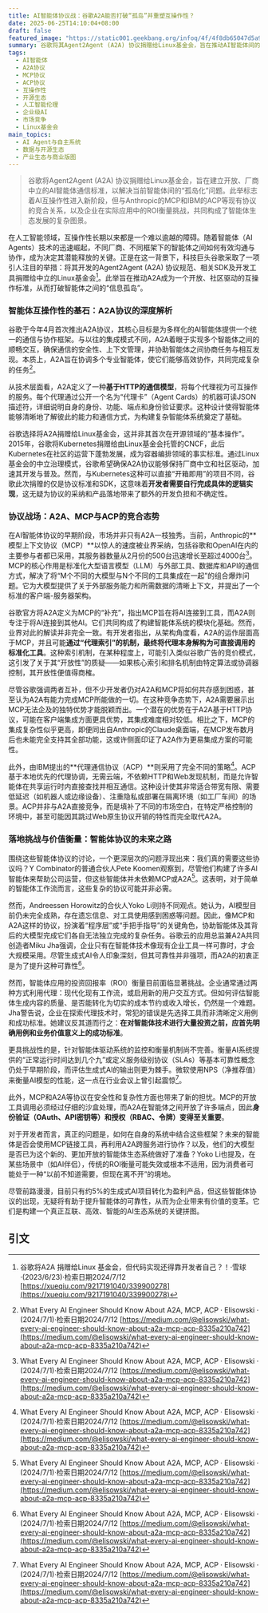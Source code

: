 ```yaml
---
title: AI智能体协议战：谷歌A2A能否打破“孤岛”并重塑互操作性？
date: 2025-06-25T14:10:04+08:00
draft: false
featured_image: "https://static001.geekbang.org/infoq/4f/4f8db65047d5a9f0d979c4a6874bdb34.png"
summary: 谷歌将其Agent2Agent (A2A) 协议捐赠给Linux基金会，旨在推动AI智能体间的开放通信与协作，打破当前“孤岛化”困境，但其仅捐赠标准和SDK的模式对开发者提出了实现挑战。文章深入分析了A2A与Anthropic的MCP、IBM的ACP在技术定位与市场策略上的竞合关系，并探讨了智能体协议在实际应用中面临的价值衡量、可靠性保障及安全等深层挑战，展望了其在构建复杂AI生态中的关键作用。
tags: 
  - AI智能体
  - A2A协议
  - MCP协议
  - ACP协议
  - 互操作性
  - 开源生态
  - 人工智能伦理
  - 企业级AI
  - 市场竞争
  - Linux基金会
main_topics: 
  - AI Agent与自主系统
  - 数据与开源生态
  - 产业生态与商业版图
---
```


> 谷歌将Agent2Agent (A2A) 协议捐赠给Linux基金会，旨在建立开放、厂商中立的AI智能体通信标准，以解决当前智能体间的“孤岛化”问题。此举标志着AI互操作性进入新阶段，但与Anthropic的MCP和IBM的ACP等现有协议的竞合关系，以及企业在实际应用中的ROI衡量挑战，共同构成了智能体生态发展的复杂图景。

在人工智能领域，互操作性长期以来都是一个难以逾越的障碍。随着智能体（AI Agents）技术的迅速崛起，不同厂商、不同框架下的智能体之间如何有效沟通与协作，成为决定其潜能释放的关键。正是在这一背景下，科技巨头谷歌采取了一项引人注目的举措：将其开发的Agent2Agent (A2A) 协议规范、相关SDK及开发工具捐赠给中立的Linux基金会[^1]。此举旨在推动A2A成为一个开放、社区驱动的互操作标准，从而打破智能体之间的“信息孤岛”。

### 智能体互操作性的基石：A2A协议的深度解析

谷歌于今年4月首次推出A2A协议，其核心目标是为多样化的AI智能体提供一个统一的通信与协作框架。与以往的集成模式不同，A2A着眼于实现多个智能体之间的顺畅交互，确保通信的安全性、上下文管理，并协助智能体之间协商任务与相互发现。本质上，A2A旨在协调多个专业智能体，使它们能够高效协作，共同完成复杂的任务[^2]。

从技术层面看，A2A定义了一种**基于HTTP的通信模型**，将每个代理视为可互操作的服务。每个代理通过公开一个名为“代理卡”（Agent Cards）的机器可读JSON描述符，详细说明自身的身份、功能、端点和身份验证要求。这种设计使得智能体能够清晰地了解彼此的能力和通信方式，为构建复杂智能体系统奠定了基础。

谷歌选择将A2A捐赠给Linux基金会，这并非其首次在开源领域的“基本操作”。2015年，谷歌将Kubernetes捐赠给由Linux基金会托管的CNCF，此后Kubernetes在社区的运营下蓬勃发展，成为容器编排领域的事实标准。通过Linux基金会的中立治理模式，谷歌希望确保A2A协议能够保持厂商中立和社区驱动，加速其开发与普及。然而，与Kubernetes这种可以直接“开箱即用”的项目不同，谷歌此次捐赠的仅是协议标准和SDK，这意味着**开发者需要自行完成具体的逻辑实现**，这无疑为协议的采纳和产品落地带来了额外的开发负担和不确定性。

### 协议战场：A2A、MCP与ACP的竞合态势

在AI智能体协议的早期阶段，市场并非只有A2A一枝独秀。当前，Anthropic的**模型上下文协议（MCP）**以惊人的速度被业界采纳，包括谷歌和OpenAI在内的主要参与者都已采用，其服务器数量从2月份的500台迅速增长至超过4000台[^2]。MCP的核心作用是标准化大型语言模型（LLM）与外部工具、数据库和API的通信方式，解决了将“M个不同的大模型与N个不同的工具集成在一起”的组合爆炸问题。它为大模型提供了关于外部服务能力和所需数据的清晰上下文，并提出了一个标准的客户端-服务器架构。

谷歌官方将A2A定义为MCP的“补充”，指出MCP旨在将AI连接到工具，而A2A则专注于将AI连接到其他AI。它们共同构成了构建智能体系统的模块化基础。然而，业界对此的解读并非完全一致。有开发者指出，从架构角度看，A2A的运作层面高于MCP，并且可能**通过“代理索引”的机制，最终将代理本身解构为可直接调用的标准化工具**。这种索引机制，在某种程度上，可能引入类似谷歌广告的竞价模式，这引发了关于其“开放性”的质疑——如果核心索引和排名机制由特定算法或协调器控制，其开放性便值得商榷。

尽管谷歌强调两者互补，但不少开发者仍对A2A和MCP将如何共存感到困惑，甚至认为A2A有能力完成MCP所能做的一切。在这种竞争态势下，A2A需要展示出MCP无法企及的独特优势才能脱颖而出。一个潜在的优势在于A2A基于HTTP协议，可能在客户端集成方面更具优势，其集成难度相对较低。相比之下，MCP的集成复杂性似乎更高，即便同出自Anthropic的Claude桌面端，在MCP发布数月后也未能完全支持其全部功能，这或许侧面印证了A2A作为更易集成方案的可能性。

此外，由IBM提出的**代理通信协议（ACP）**则采用了完全不同的策略[^2]。ACP基于本地优先的代理协调，无需云端，不依赖HTTP和Web发现机制，而是允许智能体在共享运行时内直接查找并相互通信。这种设计使其非常适合带宽有限、需要低延迟（如机器人或边缘设备）、注重隐私或部署在隔离环境（如工厂车间）的场景。ACP并非与A2A直接竞争，而是填补了不同的市场空白，在特定严格控制的环境中，甚至可能因其跳过Web原生协议开销的特性而完全取代A2A。

### 落地挑战与价值衡量：智能体协议的未来之路

围绕这些智能体协议的讨论，一个更深层次的问题浮现出来：我们真的需要这些协议吗？Y Combinator的普通合伙人Pete Koomen观察到，尽管他们构建了许多AI智能体来帮助公司运营，但这些智能体并未依赖MCP或A2A[^2]。这表明，对于简单的智能体工作流而言，这些复杂的协议可能并非必需。

然而，Andreessen Horowitz的合伙人Yoko Li则持不同观点。她认为，AI模型目前仍未完全成熟，存在遗忘信息、对工具使用感到困惑等问题。因此，像MCP和A2A这样的协议，扮演着“程序层”或“手把手指导”的关键角色，协助智能体及其背后的大模型完成它们各自无法独立完成的复杂任务。谷歌云的应用总监兼A2A共同创造者Miku Jha强调，企业只有在智能体技术像现有企业工具一样可靠时，才会大规模采用。尽管生成式AI令人印象深刻，但其可靠性并非强项，而A2A的初衷正是为了提升这种可靠性[^2]。

然而，智能体应用的投资回报率（ROI）衡量目前面临显著挑战。企业通常通过两种方式利用代理：现代化现有工作流，或启用新的用户交互方式。但如何评估智能体生成内容的质量、是否能转化为切实的成本节约或收入增长，仍然是一个难题。Jha警告说，企业在探索代理技术时，常犯的错误是先选择工具而非清晰定义用例和成功标准。她建议反其道而行之：**在对智能体技术进行大量投资之前，应首先明确用例和业务价值意义上的成功标准**。

更具挑战性的是，针对智能体驱动系统的监控和衡量机制尚不完善。衡量AI系统提供的“正常运行时间达到几个九”或定义服务级别协议（SLAs）等基本可靠性概念仍处于早期阶段，而评估生成式AI的输出则更为棘手。微软使用NPS（净推荐值）来衡量AI模型的性能，这一点在行业会议上曾引起震惊[^2]。

此外，MCP和A2A等协议在安全性和复杂性方面也带来了新的担忧。MCP的开放工具调用必须经过仔细的沙盒处理，而A2A在智能体之间开放了许多端点，因此**身份验证（OAuth、API密钥等）和授权（RBAC、令牌）变得至关重要**。

对于开发者而言，真正的问题是，如何在自身的系统中结合这些框架？未来的智能体是否会使用MCP链接工具，再利用A2A跨服务进行协作？以及，他们的大模型是否已为这个新的、更加开放的智能体生态系统做好了准备？Yoko Li也提及，在某些场景中（如AI伴侣），传统的ROI衡量可能失效或根本不适用，因为消费者可能处于一种“以前不知道需要，但现在离不开”的境地。

尽管前路漫漫，目前只有约5%的生成式AI项目转化为盈利产品，但这些智能体协议的出现，无疑将有助于提升智能体的可靠性，从而为企业带来有价值的变革。它们是构建一个真正互联、高效、智能的AI生态系统的关键拼图。

## 引文
[^1]: 谷歌将A2A 捐赠给Linux 基金会，但代码实现还得靠开发者自己？！·雪球·(2023/6/23)·检索日期2024/7/12 [https://xueqiu.com/9217191040/339900278](https://xueqiu.com/9217191040/339900278)
[^2]: What Every AI Engineer Should Know About A2A, MCP, ACP · Elisowski · (2024/7/1)·检索日期2024/7/12 [https://medium.com/@elisowski/what-every-ai-engineer-should-know-about-a2a-mcp-acp-8335a210a742](https://medium.com/@elisowski/what-every-ai-engineer-should-know-about-a2a-mcp-acp-8335a210a742)
[^3]: Why are agent protocols like MCP and A2A needed? · The New Stack · (2024/7/1)·检索日期2024/7/12 [https://thenewstack.io/why-are-agent-protocols-like-mcp-and-a2a-needed/](https://thenewstack.io/why-are-agent-protocols-like-mcp-and-a2a-needed/)
[^4]: Google Cloud Donates A2A to Linux Foundation · Google Developers Blog · (2024/6/23)·检索日期2024/7/12 [https://developers.googleblog.com/en/google-cloud-donates-a2a-to-linux-foundation/?_gl=1](https://developers.googleblog.com/en/google-cloud-donates-a2a-to-linux-foundation/?_gl=1)
